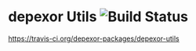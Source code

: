 # depexor Utils ![Build Status](https://api.travis-ci.org/depexor-packages/depexor-utils.svg?branch=master)
https://travis-ci.org/depexor-packages/depexor-utils
